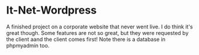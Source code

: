 # It-Net-Wordpress
A finished project on a corporate website
that never went live. I do think it's great though. Some features are not so great, but they were requested by the client aand the client comes first!
Note there is a database in phpmyadmin too.
